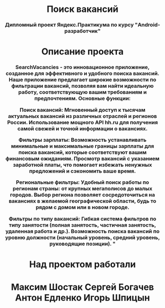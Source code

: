 <h1 align="center">Поиск вакансий</h1>

<h3 align="center">Дипломный проект Яндекс.Практикума по курсу "Android-разработчик"</h3>

<h1 align="center">Описание проекта</h1>

<h3 align="center">SearchVacancies - это инновационное приложение, созданное для эффективного и удобного поиска вакансий. Наше приложение предлагает широкие возможности по фильтрации вакансий, позволяя вам найти идеальную работу, соответствующую вашим требованиям и предпочтениям.
    Основные функции:

Поиск вакансий:
Мгновенный доступ к тысячам актуальных вакансий из различных отраслей и регионов России.
Использование мощного API hh.ru для получения самой свежей и точной информации о вакансиях.

Фильтры зарплаты:
Возможность устанавливать минимальные и максимальные границы зарплаты для поиска вакансий, которые соответствуют вашим финансовым ожиданиям.
Просмотр вакансий с указанием заработной платы, что помогает избежать ненужных предложений и сэкономить ваше время.

Региональные фильтры:
Удобный поиск работы по регионам страны: от крупных мегаполисов до малых городов.
Выбор региона позволяет сосредоточиться на вакансиях в желаемой географической области, будь то рядом с домом или в новом городе.

Фильтры по типу вакансий:
Гибкая система фильтров по типу занятости (полная занятость, частичная занятость, удаленная работа и др.).
Возможность поиска вакансий по уровню должности (начальный уровень, средний уровень, руководящие позиции).
"</h3>

<h1 align="center">Над проектом работали</h1>
<h1 align="center">Максим Шостак
Сергей Богачев
Антон Едленко
Игорь Шпицын</h1>




